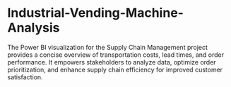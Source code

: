# Industrial-Vending-Machine-Analysis
The Power BI visualization for the Supply Chain Management project provides a concise overview of transportation costs, lead times, and order performance. It empowers stakeholders to analyze data, optimize order prioritization, and enhance supply chain efficiency for improved customer satisfaction.
